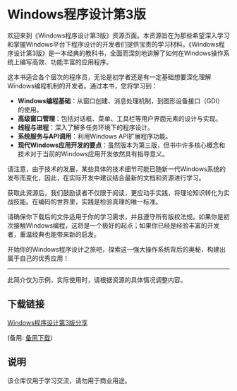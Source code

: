 # Windows程序设计第3版

欢迎来到《Windows程序设计第3版》资源页面。本资源旨在为那些希望深入学习和掌握Windows平台下程序设计的开发者们提供宝贵的学习材料。《Windows程序设计第3版》是一本经典的教科书，全面而深刻地讲解了如何在Windows操作系统上编写高效、功能丰富的应用程序。

这本书适合各个层次的程序员，无论是初学者还是有一定基础想要深化理解Windows编程机制的开发者。通过本书，您将学习到：

- **Windows编程基础**：从窗口创建、消息处理机制，到图形设备接口（GDI）的使用。
- **高级窗口管理**：包括对话框、菜单、工具栏等用户界面元素的设计与实现。
- **线程与进程**：深入了解多任务环境下的程序设计。
- **系统服务与API调用**：利用Windows API扩展程序功能。
- **现代Windows应用开发的要点**：虽然版本为第三版，但书中许多核心概念和技术对于当前的Windows应用开发依然具有指导意义。

请注意，由于技术的发展，某些具体的技术细节可能已随新一代Windows系统的发布而变化，因此，在实际开发中建议结合最新的文档和资源进行学习。

获取此资源后，我们鼓励读者不仅限于阅读，更应动手实践，将理论知识转化为实战技能。在编码的世界里，实践是检验真理的唯一标准。

请确保你下载后的文件适用于你的学习需求，并且遵守所有版权法规。如果你是初次接触Windows编程，这将是一个极好的起点；如果你已经是经验丰富的开发者，重温经典也能带来新的启发。

开始你的Windows程序设计之旅吧，探索这一强大操作系统背后的奥秘，构建出属于自己的优秀应用！

---

此简介仅为示例，实际使用时，请根据资源的具体情况调整内容。

## 下载链接
[Windows程序设计第3版分享](https://pan.quark.cn/s/c2e0f493966d) 

(备用: [备用下载](https://pan.baidu.com/s/1_BeMr4UuN5jj3YEz1hQk7w?pwd=1234))

## 说明

该仓库仅用于学习交流，请勿用于商业用途。
